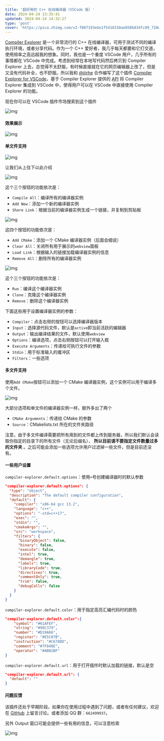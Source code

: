 ```yaml
---
title: '超好用的 C++ 在线编译器（VSCode 版）'
date: 2024-04-24 13:35:41
updated: 2024-04-24 14:32:27
type: 'post'
cover: 'https://pica.zhimg.com/v2-f087193ebe1f5410310ae058b834fc09_720w.jpg?source=172ae18b'
---
```



[Compiler Explorer](https://godbolt.org/) 是一个非常流行的 C++ 在线编译器，可用于测试不同的编译执行环境，或者分享代码。作为一个 C++ 爱好者，我几乎每天都要和它打交道，使用频率之高远超我的想象。同时，我也是一个重度 VSCode 用户，几乎所有的事情都在 VSCode 中完成。考虑到经常在本地写代码然后拷贝到 Compiler Explorer 上去，总觉得不太舒服，有时候直接就在它的网页编辑器上改了，但是又没有代码补全，也不舒服。所以我和 [@iiirhe](https://www.zhihu.com/people/32ffceca937677f7950b64e5186bb998) 合作编写了这个插件 [Compiler Explorer for VSCode](https://marketplace.visualstudio.com/items?itemName=ykiko.vscode-compiler-explorer)，基于 Compiler Explorer 提供的 [API](https://github.com/compiler-explorer/compiler-explorer/blob/main/docs/API.md) 将 Compiler Explorer 集成到 VSCode 中，使得用户可以在 VSCode 中直接使用 Compiler Explorer 的功能。

现在你可以在 VSCode 插件市场搜索到这个插件

![img](https://pic4.zhimg.com/v2-ebff5a9177bf7dbab863e321db8f05f3_r.jpg)

#### 效果展示

![img](https://pic4.zhimg.com/v2-4d92bdc32a6479e20a8b54b776b4618f_r.jpg)

#### 单文件支持

![img](https://pic4.zhimg.com/v2-f8b679e187c025f49cac898d60a66653_r.jpg)

让我们从上往下以此介绍 

![img](https://pic3.zhimg.com/v2-702bddfa45a016fdad36c70cc95d88fa_r.jpg)

这个三个按钮的功能依次是： 

- `Compile All`：编译所有的编译器实例 
- `Add New`：添加一个新的编译器实例 
- `Share Link`：根据当前的编译器实例生成一个链接，并复制到剪贴板


![img](https://pic1.zhimg.com/v2-abca330d863e476211dc21f969616da0_b.jpg)

 这四个按钮的功能依次是： 

- `Add CMake`：添加一个 CMake 编译器实例（后面会细说） 
- `Clear All`：关闭所有用于展示的`webview`面板 
- `Load Link`：根据输入的链接加载编译器实例的信息 
- `Remove All`：删除所有的编译器实例


![img](https://pic3.zhimg.com/v2-4563375d43c5084354585cec8dc1c692_r.jpg)

 这个三个按钮的功能依次是： 

- `Run`：编译这个编译器实例 
- `Clone`：克隆这个编译器实例 
- `Remove`：删除这个编译器实例


下面这些用于设置编译器实例的参数：

- `Compiler`：点击右侧的按钮可以选择编译器版本
- `Input`：选择源代码文件，默认是`active`即当前活跃的编辑器
- `Output`：输出编译结果的文件，默认使用`webview`
- `Options`：编译选项，点击右侧按钮可以打开输入框
- `Execute Arguments`：传递给可执行文件的参数
- `Stdin`：用于标准输入的缓冲区
- `Filters`：一些选项


#### 多文件支持

使用`Add CMake`按钮可以添加一个 CMake 编译器实例，这个实例可以用于编译多个文件。

![img](https://pic4.zhimg.com/v2-e22f7b14430ce8bfb84ad9be28f2e55f_r.jpg)



大部分选项和单文件的编译器实例一样，额外多出了两个 

- `CMake Arguments`：传递给 CMake 的参数
- `Source`：CMakelists.txt 所在的文件夹路径


注意，由于多文件编译需要把所有用到的文件都上传到服务器，所以我们默认会读取你指定的目录下的所有文件（无论后缀名）， **所以目前请不要指定文件数量过多的文件夹** 。之后可能会添加一些选项允许用户过滤掉一些文件，但是目前还没有。

#### 一些用户设置

`compiler-explorer.default.options`：使用`+`号创建编译器时的默认参数

```json
"compiler-explorer.default.options": {
  "type": "object",
  "description": "The default compiler configuration",
  "default": {
    "compiler": "x86-64 gcc 13.2",
    "language": "c++",
    "options": "-std=c++17",
    "exec": "",
    "stdin": "",
    "cmakeArgs": "",
    "src": "workspace",
    "filters": {
      "binaryObject": false,
      "binary": false,
      "execute": false,
      "intel": true,
      "demangle": true,
      "labels": true,
      "libraryCode": true,
      "directives": true,
      "commentOnly": true,
      "trim": false,
      "debugCalls": false
    }
  }
}
```

`compiler-explorer.default.color`：用于指定高亮汇编代码时的颜色

```json
"compiler-explorer.default.color":{
    "symbol": "#61AFEF",
    "string": "#98C379",
    "number": "#D19A66",
    "register": "#E5C07B",
    "instruction": "#C678DD",
    "comment": "#7F848E",
    "operator": "#ABB2BF"
}
```

`compiler-explorer.default.url`：用于打开插件时默认加载的链接，默认是空

```json
"compiler-explorer.default.url": {
  "default": ""
}
```

#### 问题反馈

该插件还处于早期阶段，如果你在使用过程中遇到了问题，或者有任何建议，欢迎在 [GitHub](https://github.com/16bit-ykiko/vscode-compiler-explorer) 上留言讨论。或者添加 QQ 群：`662499937`。

另外 Output 窗口可能会提供一些有用的信息，可以注意检索

![img](https://pic2.zhimg.com/v2-6164a9cf19c1c1e4fc1d44809c726441_r.jpg)


